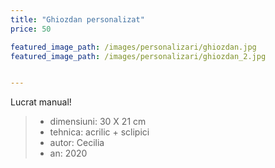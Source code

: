 ```yaml
---
title: "Ghiozdan personalizat"
price: 50

featured_image_path: /images/personalizari/ghiozdan.jpg
featured_image_path: /images/personalizari/ghiozdan_2.jpg


---
```


Lucrat manual!

> - dimensiuni: 30 X 21 cm
> - tehnica: acrilic + sclipici
> - autor: Cecilia
> - an: 2020
